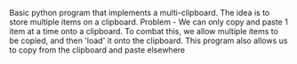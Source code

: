 Basic python program that implements a multi-clipboard. The idea is to store multiple items on a clipboard. 
Problem - We can only copy and paste 1 item at a time onto a clipboard.
To combat this, we allow multiple items to be copied, and then 'load' it onto the clipboard.
This program also allows us to copy from the clipboard and paste elsewhere
